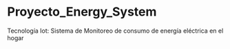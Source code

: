 # Proyecto_Energy_System
Tecnología Iot: Sistema de Monitoreo de consumo de energía eléctrica en el hogar
